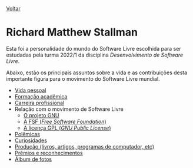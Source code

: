 [Voltar](../README.md)

Richard Matthew Stallman
====

Esta foi a personalidade do mundo do Software Livre escolhida para ser estudadas pela turma 2022/1 da disciplina *Desenvolvimento de Software Livre*. 

Abaixo, estão os principais assuntos sobre a vida e as contribuições desta importante figura para o movimento do Software Livre mundial.

- [Vida pessoal](vida-pessoal.md)
- [Formação acadêmica](formacao-academica.md)
- [Carreira profissional](carreira.md)
- Relação com o movimento de Software Livre
    - [O projeto GNU](projeto-gnu.md)
    - [A FSF (_Free Software Foundation_)](fsf.md)      
    - [A licença GPL (_GNU Public License_)](gpl.md)
- [Polêmicas](polemicas.md)
- [Curiosidades](curiosidades.md)
- [Produção (livros, artigos, programas de computador, etc)](producao.md)
- [Prêmios e reconhecimentos](premios-e-reconhecimentos.md)
- [Álbum de fotos](fotos.md)